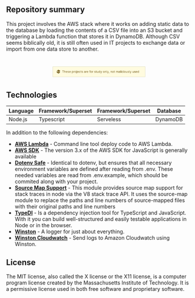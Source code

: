 ## Repository summary

This project involves the AWS stack where it works on adding static data to the database by loading the contents of a CSV file into an S3 bucket and triggering a Lambda function that stores it in DynamoDB. Although CSV seems biblically old, it is still often used in IT projects to exchange data or import from one data store to another.

<h1 align="center">
    <img width="50%"  alt="Study" title="S3 Trigger" src="./readme/assets/images/warning.svg" />
</h1>

## Technologies

| Language | Framework/Superset | Framework/Superset | Database |
| -------- | ------------------ | ------------------ | -------- |
| Node.js  | Typescript         | Serveless          | DynamoDB |

In addition to the following dependencies:

- **[AWS Lambda](https://www.npmjs.com/package/aws-lambda)** - Command line tool deploy code to AWS Lambda.
- **[AWS SDK](https://www.npmjs.com/package/aws-sdk)** - The version 3.x of the AWS SDK for JavaScript is generally available
- **[Dotenv Safe](https://www.npmjs.com/package/dotenv-safe)** - Identical to dotenv, but ensures that all necessary environment variables are defined after reading from .env. These needed variables are read from .env.example, which should be commited along with your project.
- **[Source Map Support](https://www.npmjs.com/package/source-map-support)** - This module provides source map support for stack traces in node via the V8 stack trace API. It uses the source-map module to replace the paths and line numbers of source-mapped files with their original paths and line numbers
- **[TypeDI](https://www.npmjs.com/package/typedi)** - Is a dependency injection tool for TypeScript and JavaScript. With it you can build well-structured and easily testable applications in Node or in the browser.
- **[Winston](https://www.npmjs.com/package/winston)** - A logger for just about everything.
- **[Winston Cloudwatch](https://www.npmjs.com/package/winston)** - Send logs to Amazon Cloudwatch using Winston.

## License

The MIT license, also called the X license or the X11 license, is a computer program license created by the Massachusetts Institute of Technology. It is a permissive license used in both free software and proprietary software.
